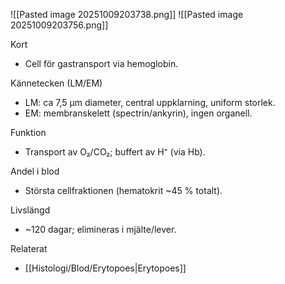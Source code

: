 ![[Pasted image 20251009203738.png]]
![[Pasted image 20251009203756.png]]

Kort
- Cell för gastransport via hemoglobin.

Kännetecken (LM/EM)
- LM: ca 7,5 µm diameter, central uppklarning, uniform storlek.
- EM: membranskelett (spectrin/ankyrin), ingen organell.

Funktion
- Transport av O₂/CO₂; buffert av H⁺ (via Hb).

Andel i blod
- Största cellfraktionen (hematokrit ~45 % totalt).

Livslängd
- ~120 dagar; elimineras i mjälte/lever.

Relaterat
- [[Histologi/Blod/Erytopoes|Erytopoes]]
